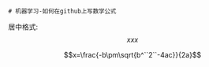 ```
# 机器学习-如何在github上写数学公式
```

<script type="text/javascript" src="http://cdn.mathjax.org/mathjax/latest/MathJax.js?config=default"></script>

居中格式: $$xxx$$

$$x=\frac{-b\pm\sqrt{b^``2``-4ac}}{2a}$$


